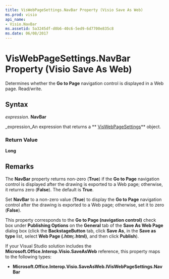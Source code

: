 ```yaml
---
title: VisWebPageSettings.NavBar Property (Visio Save As Web)
ms.prod: visio
api_name:
- Visio.NavBar
ms.assetid: 5a3245df-d0b6-40c6-5ed9-6d7700e835c8
ms.date: 06/08/2017
---
```



# VisWebPageSettings.NavBar Property (Visio Save As Web)

Determines whether the  **Go to Page** navigation control is displayed in a Web page. Read/write.


## Syntax

 _expression_. **NavBar**

 _expression_An expression that returns a  ** [VisWebPageSettings](./overview/Visio.md)** object.


### Return Value

 **Long**


## Remarks

The  **NavBar** property returns non-zero (**True**) if the  **Go to Page** navigation control is displayed after the drawing is exported to a Web page; otherwise, it returns zero (**False**). The default is  **True**.

Set  **NavBar** to a non-zero value (**True**) to display the  **Go to Page** navigation control after the drawing is exported to a Web page; otherwise, set it to zero (**False**).

This property corresponds to the  **Go to Page (navigation control)** check box under **Publishing Options** on the **General** tab of the **Save As Web Page** dialog box (click the **BackstageButton** tab, click **Save As**, in the  **Save as type** list, select **Web Page (*.htm;*.html)**, and then click  **Publish**).

If your Visual Studio solution includes the  **Microsoft.Office.Interop.Visio.SaveAsWeb** reference, this property maps to the following types:


-  **Microsoft.Office.Interop.Visio.SaveAsWeb.IVisWebPageSettings.NavBar**
    

